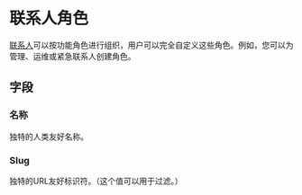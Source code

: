 # 联系人角色

[联系人](./contact.md)可以按功能角色进行组织，用户可以完全自定义这些角色。例如，您可以为管理、运维或紧急联系人创建角色。

## 字段

### 名称

独特的人类友好名称。

### Slug

独特的URL友好标识符。（这个值可以用于过滤。）